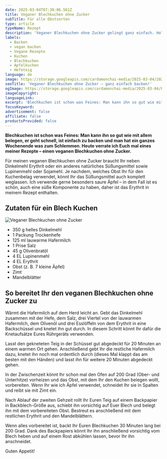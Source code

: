 ```yaml
---
date: 2025-03-04T07:30:06.561Z
title: Veganer Blechkuchen ohne Zucker
subTitle: Für alle Obstsorten
type: article
typeName: Rezept
description: 'Veganer Blechkuchen ohne Zucker gelingt ganz einfach. Holt Euch hier das Rezept für Euren nächsten Apfel-, Zwetschgen oder Mandelkuchen!'
labels:
  - Backen
  - vegan backen
  - Vegane Rezepte
  - Kuchen
  - Blechkuchen
  - Apfelkuchen
  - Hefeteig
language: de
image: https://storage.googleapis.com/cardamonchai-media/2025-03-04/2025-03-04-blechkuchen-soundsvegan-com-1-jpg-imagine-182838_906759_1024_768/640.webp
seoTitle: 'Veganer Blechkuchen ohne Zucker – ganz einfach backen!'
ogImage: https://storage.googleapis.com/cardamonchai-media/2025-03-04/blechkuchen-soundsvegan-com-og-jpg-imagine-581808_a0735e_1200_628/640.webp
imageCopyright:
languageLink:
excerpt: 'Blechkuchen ist schon was Feines: Man kann ihn so gut wie mit allem belegen, er geht schnell, ist einfach zu backen und man hat ein ganzes Wochenende was zum Schlemmen. Heute verrate ich Euch mal eines meiner Rezepte – einen veganen Blechkuchen ohne Zucker.'
focusKeyword:
advertisement: false
affiliate: false
productsProvided: false
---
```


**Blechkuchen ist schon was Feines: Man kann ihn so gut wie mit allem belegen, er geht schnell, ist einfach zu backen und man hat ein ganzes Wochenende was zum Schlemmen. Heute verrate ich Euch mal eines meiner Rezepte – einen veganen Blechkuchen ohne Zucker.**

Für meinen veganen Blechkuchen ohne Zucker braucht Ihr neben Dinkelmehl Erythrit oder ein anderes natürliches Süßungsmittel sowie Lupinenmehl oder Sojamehl. Je nachdem, welches Obst Ihr für den Kuchenbelag verwendet, könnt Ihr das Süßungsmittel auch komplett weglassen. Ich verwende gerne besonders saure Äpfel – in dem Fall ist es schön, auch eine süße Komponente zu haben, daher ist das Erythrit in meinem Rezept enthalten.

## Zutaten für ein Blech Kuchen

![Veganer Blechkuchen ohne Zucker](https://storage.googleapis.com/cardamonchai-media/2025-03-04/2025-03-04-blechkuchen-soundsvegan-com-2-jpg-imagine-d8d8d8_a78063_768_1024/640.webp 'Veganer Blechkuchen ohne Zucker')

- 350 g helles Dinkelmehl
- 1 Packung Trockenhefe
- 125 ml lauwarme Hafermilch
- 1 Prise Salz
- 45 g Olivenbratöl
- 4 EL Lupinenmehl
- 4 EL Erythrit
- Obst (z. B. 7 kleine Äpfel)
- Zimt
- Mandelblätter

## So bereitet Ihr den veganen Blechkuchen ohne Zucker zu

Wärmt die Hafermilch auf dem Herd leicht an. Gebt das Dinkelmehl zusammen mit der Hefe, dem Salz, drei Viertel von der lauwarmen Hafermilch, dem Olivenöl und drei Esslöffeln von dem Erythrit in eine Backschüssel und knetet ihn gut durch. In diesem Schritt könnt Ihr dafür die Knetaufsätze Eures Rührgeräts verwenden.

Lasst den gekneteten Teig in der Schüssel gut abgedeckt für 20 Minuten an einem warmen Ort gehen. Anschließend gebt Ihr die restliche Hafermilch dazu, knetet ihn noch mal ordentlich durch (dieses Mal klappt das am besten mit den Händen) und lasst ihn für weitere 20 Minuten abgedeckt gehen.

In der Zwischenzeit könnt Ihr schon mal den Ofen auf 200 Grad (Ober- und Unterhitze) vorheizen und das Obst, mit dem Ihr den Kuchen belegen wollt, vorbereiten. Wenn Ihr wie ich Äpfel verwendet, schneidet Ihr sie in Spalten und reibt sie mit Zimt ein.

Nach Ablauf der zweiten Gehzeit rollt Ihr Euren Teig auf einem Backpapier in Backblech-Größe aus, schiebt ihn vorsichtig auf Euer Blech und belegt ihn mit dem vorbereiteten Obst. Bestreut es anschließend mit dem restlichen Erythrit und den Mandelblättern.

Wenn alles vorbereitet ist, backt Ihr Euren Blechkuchen 30 Minuten lang bei 200 Grad. Dank des Backpapiers könnt Ihr ihn anschließend vorsichtig vom Blech heben und auf einem Rost abkühlen lassen, bevor Ihr ihn anschneidet.

Guten Appetit!
